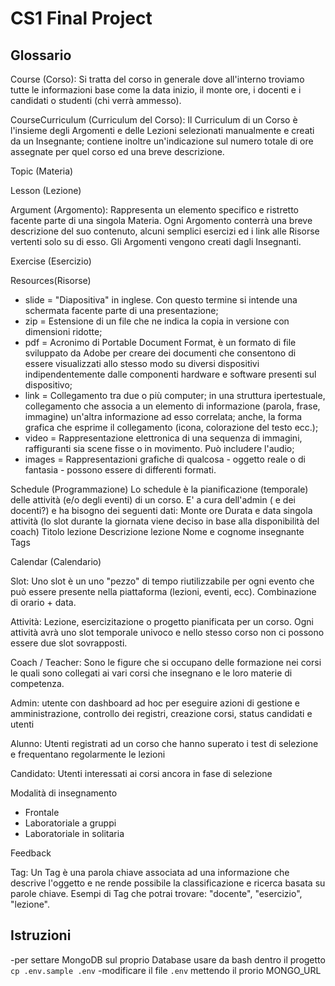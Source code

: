 # CS1 Final Project

## Glossario

Course (Corso): Si tratta del corso in generale dove all'interno troviamo tutte le informazioni base come la data inizio, il monte ore, i docenti e i candidati o studenti (chi verrà ammesso).

CourseCurriculum (Curriculum del Corso): Il Curriculum di un Corso è l'insieme degli Argomenti e delle Lezioni selezionati manualmente e creati da un Insegnante; contiene inoltre un'indicazione sul numero totale di ore assegnate per quel corso ed una breve descrizione.

Topic (Materia)

Lesson (Lezione)

Argument (Argomento): Rappresenta un elemento specifico e ristretto facente parte di una singola Materia. Ogni Argomento conterrà una breve descrizione del suo contenuto, alcuni semplici esercizi ed i link alle Risorse vertenti solo su di esso. Gli Argomenti vengono  creati dagli Insegnanti.

Exercise (Esercizio)

Resources(Risorse)
- slide = "Diapositiva" in inglese. Con questo termine si intende una schermata facente parte di una presentazione;
- zip = Estensione di un file che ne indica la copia in versione con dimensioni ridotte;
- pdf = Acronimo di Portable Document Format, è un formato di file sviluppato da Adobe per creare dei documenti che consentono di essere visualizzati allo stesso modo su diversi dispositivi indipendentemente dalle componenti hardware e software presenti sul dispositivo;
- link = Collegamento tra due o più computer; in  una struttura ipertestuale, collegamento che associa a un elemento di informazione (parola, frase, immagine) un'altra informazione ad esso correlata; anche, la forma grafica che esprime il collegamento (icona, colorazione del testo ecc.);
- video = Rappresentazione elettronica di una sequenza di immagini, raffiguranti sia scene fisse o in movimento. Può includere l'audio;
- images = Rappresentazioni grafiche di qualcosa - oggetto reale o di fantasia - possono essere di differenti formati.

Schedule (Programmazione)
Lo schedule è la pianificazione (temporale) delle attività (e/o degli eventi) di un corso.
E' a cura dell'admin ( e dei docenti?) e ha bisogno dei seguenti dati:
Monte ore
Durata e data singola attività (lo slot durante la giornata viene deciso in base alla disponibilità del coach)
Titolo lezione
Descrizione lezione
Nome e cognome insegnante
Tags

Calendar (Calendario)

Slot:
Uno slot è un uno "pezzo" di tempo riutilizzabile per ogni evento che può essere presente nella piattaforma (lezioni, eventi, ecc).
Combinazione di orario + data.

Attività:
Lezione, esercizitazione o progetto pianificata per un corso. Ogni attività avrà uno slot temporale univoco e nello stesso corso non ci possono essere due slot sovrapposti.

Coach / Teacher: Sono le figure che si occupano delle formazione nei corsi le quali sono collegati ai vari corsi che insegnano e le loro materie di competenza.

Admin: utente con dashboard ad hoc per eseguire azioni di gestione e amministrazione, controllo dei registri, creazione corsi, status candidati e utenti

Alunno: Utenti registrati ad un corso che hanno superato i test di selezione e frequentano regolarmente le lezioni

Candidato: Utenti interessati ai corsi ancora in fase di selezione

Modalità di insegnamento
- Frontale
- Laboratoriale a gruppi
- Laboratoriale in solitaria

Feedback 


Tag: Un Tag è una parola chiave associata ad una informazione che descrive l'oggetto e ne rende possibile la
     classificazione e ricerca basata su parole chiave. Esempi di Tag che potrai trovare: "docente", "esercizio", "lezione".


## Istruzioni
-per settare MongoDB sul proprio Database usare da bash dentro il progetto `cp .env.sample .env`
-modificare il file `.env` mettendo il prorio MONGO_URL 

